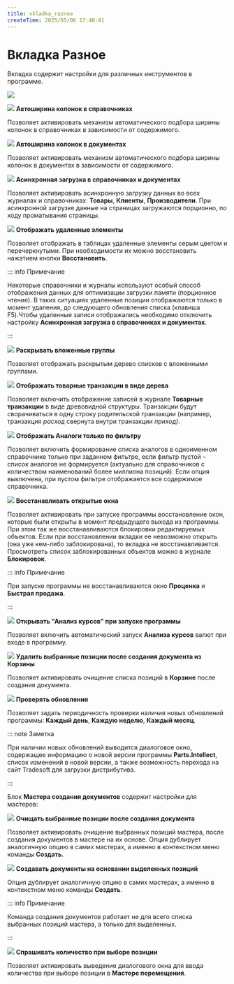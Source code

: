 ```yaml
---
title: vkladka_raznoe
createTime: 2025/05/06 17:40:41
---
```

# Вкладка Разное
Вкладка содержит настройки для различных инструментов в программе.

![](image354.png)

![](image006.png) **Автоширина колонок в справочниках**

Позволяет активировать механизм автоматического подбора ширины колонок в справочниках в зависимости от содержимого.

![](image008.png) **Автоширина колонок в документах**

Позволяет активировать механизм автоматического подбора ширины колонок в документах в зависимости от содержимого.

![](image009.png) **Асинхронная загрузка в справочниках и документах**

Позволяет активировать асинхронную загрузку данных во всех журналах и справочниках: **Товары**, **Клиенты**, **Производители**. При асинхронной загрузке данные на страницах загружаются порционно, по ходу проматывания страницы.

![](image010.png) **Отображать удаленные элементы**

Позволяет отображать в таблицах удаленные элементы серым цветом и перечеркнутыми. При необходимости их можно восстановить нажатием кнопки **Восстановить**.

::: info Примечание

Некоторые справочники и журналы используют особый способ отображения данных для оптимизации загрузки памяти (порционное чтение). В таких ситуациях удаленные позиции отображаются только в момент удаления, до следующего обновления списка (клавиша F5).Чтобы удаленные записи отображались необходимо отключить настройку **Асинхронная загрузка в справочниках и документах**.

:::

![](image011.png) **Раскрывать вложенные группы**

Позволяет отображать раскрытым дерево списков с вложенными группами.

![](image012.png) **Отображать товарные транзакции в виде дерева**

Позволяет включить отображение записей в журнале **Товарные транзакции** в виде древовидной структуры. Транзакции будут сворачиваться в одну строку родительской транзакции (например, транзакция *расход* свернута внутри транзакции *приход)*.

![](image013.png) **Отображать Аналоги только по фильтру**

Позволяет включить формирование списка аналогов в одноименном справочнике только при заданном фильтре, если фильтр пустой – список аналогов не формируется (актуально для справочников с количеством наименований более миллиона позиций). Если опция выключена, при пустом фильтре отображается все содержимое справочника.

![](image014.png) **Восстанавливать открытые окна**

Позволяет активировать при запуске программы восстановление окон, которые были открыты в момент предыдущего выхода из программы. При этом так же восстанавливаются блокировки редактируемых объектов. Если при восстановлении вкладки ее невозможно открыть (она уже кем-либо заблокирована), то вкладка не восстанавливается. Просмотреть список заблокированных объектов можно в журнале **Блокировок**.

::: info Примечание

При запуске программы не восстанавливаются окно **Проценка** и **Быстрая продажа**.

:::

![](image015.png) **Открывать "Анализ курсов" при запуске программы**

Позволяет включить автоматический запуск **Анализа курсов** валют при входе в программу.

![](image016.png) **Удалить выбранные позиции после создания документа из Корзины**

Позволяет активировать очищение списка позиций в **Корзине** после создания документа.

![](image017.png) **Проверять обновления** 

Позволяет задать периодичность проверки наличия новых обновлений программы: **Каждый день**, **Каждую неделю**, **Каждый месяц**.

::: note Заметка

При наличии новых обновлений выводится диалоговое окно, содержащее информацию о новой версии программы **Parts.Intellect**, список изменений в новой версии, а также возможность перехода на сайт Tradesoft для загрузки дистрибутива.

:::


Блок **Мастера создания документов** содержит настройки для мастеров:

![](image018.png) **Очищать выбранные позиции после создания документа**

Позволяет активировать очищение выбранных позиций мастера, после создания документов в мастере на их основе. Опция дублирует аналогичную опцию в самих мастерах, а именно в контекстном меню команды **Создать**.

![](image019.png) **Создавать документы на основании выделенных позиций**

Опция дублирует аналогичную опцию в самих мастерах, а именно в контекстном меню команды **Создать**.

::: info Примечание

Команда создания документов работает не для всего списка выбранных позиций мастера, а только для выделенных. 

:::

![](image020.png) **Спрашивать количество при выборе позиции**

Позволяет активировать выведение диалогового окна для ввода количества при выборе позиции в **Мастере перемещения**.



